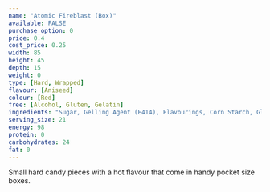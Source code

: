 ```yaml
---
name: "Atomic Fireblast (Box)"
available: FALSE
purchase_option: 0
price: 0.4
cost_price: 0.25
width: 85
height: 45
depth: 15
weight: 0
type: [Hard, Wrapped]
flavour: [Aniseed]
colour: [Red]
free: [Alcohol, Gluten, Gelatin]
ingredients: "Sugar, Gelling Agent (E414), Flavourings, Corn Starch, Glazing Agent (Carnauba Wax), Colours: E129, E171"
serving_size: 21
energy: 98
protein: 0
carbohydrates: 24
fat: 0
---
```

Small hard candy pieces with a hot flavour that come in handy pocket size boxes.
